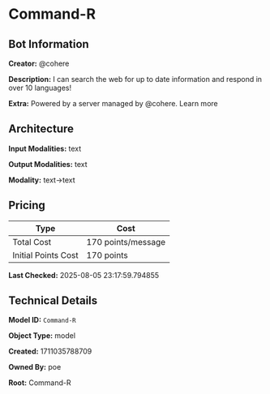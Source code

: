 # Command-R

## Bot Information

**Creator:** @cohere

**Description:** I can search the web for up to date information and respond in over 10 languages!

**Extra:** Powered by a server managed by @cohere. Learn more


## Architecture

**Input Modalities:** text

**Output Modalities:** text

**Modality:** text->text


## Pricing

| Type | Cost |
|------|------|
| Total Cost | 170 points/message |
| Initial Points Cost | 170 points |

**Last Checked:** 2025-08-05 23:17:59.794855


## Technical Details

**Model ID:** `Command-R`

**Object Type:** model

**Created:** 1711035788709

**Owned By:** poe

**Root:** Command-R
